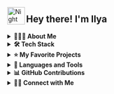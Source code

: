 <img alt="Night Coding" src="./assets/Hand%20Wave.gif" width='40' align="left"/><h2>Hey there! I'm Ilya</h2>

<details>
<summary><b>👨🏻‍💻 About Me</b></summary>
  
💡 Java and Kotlin developer with a focus on utilizing Spring Framework and PostgreSQL. I like to explore new technologies and develop software solutions and quick hacks.<br/>
🎓 I graduated from Irkutsk National Technical University.<br/>
✍️ In my free time, I pursue mobile development.<br/>
📄 Please have a look at my [LinkedIn](https://www.linkedin.com/in/ilya-alakov-14b979266) for more details about me. I'm open to feedback and suggestions!<br/>
👉 Check out my work on:
- [Google Play](https://play.google.com/store/apps/developer?id=I_Alakey)
- [GitLab](https://gitlab.com/prosoulk2017)
</details>

<details>
<summary><b>🛠 Tech Stack</b></summary>

### Backend Development:
![Java](https://img.shields.io/badge/-Java-05122A?style=flat&logo=java&logoColor=FFA518)
![Kotlin](https://img.shields.io/badge/-Kotlin-05122A?style=flat&logo=kotlin&logoColor=FFA518)
![Spring](https://img.shields.io/badge/-Spring-05122A?style=flat&logo=spring&logoColor=FFA518)
![CUBA platform](https://img.shields.io/badge/-CUBA-platform-05122A?style=flat&logo=cuba-platform)

### Mobile Development:
![Dart](https://img.shields.io/badge/-Dart-05122A?style=flat&logo=Dart&logoColor=FFA518)
![Flutter](https://img.shields.io/badge/-Flutter-05122A?style=flat&logo=Flutter&logoColor=FFA518)

### Database Management:
![PostgreSQL](https://img.shields.io/badge/-PostgreSQL-05122A?style=flat&logo=PostgreSQL&logoColor=FFA518)
![MySQL](https://img.shields.io/badge/-MySQL-05122A?style=flat&logo=MySQL&logoColor=FFA518)

### Version Control and Collaboration:
![Git](https://img.shields.io/badge/-Git-05122A?style=flat&logo=git)
![GitHub](https://img.shields.io/badge/-GitHub-05122A?style=flat&logo=github)
![GitLab](https://img.shields.io/badge/-GitLab-05122A?style=flat&logo=gitlab)

### Other:
![Unity](https://img.shields.io/badge/-Unity-05122A?style=flat&logo=Unity&logoColor=FFA518)
![Google](https://img.shields.io/badge/-Google-05122A?style=flat&logo=google)
</details>

<details>
<summary><b>⭐️ My Favorite Projects</b></summary>

<div style="background-color: #f5f5f5; padding: 10px; border-radius: 5px; margin-bottom: 10px;">
  <h3>Mobile App for Serbia</h3>
  <p>Description: <a href="https://play.google.com/store/apps/details?id=com.alakey.serbiaguide">Serbia Guide</a></p>
  <p><a href="https://github.com/ialakey/srbguide">GitHub</a></p>
</div>

<div style="background-color: #f5f5f5; padding: 10px; border-radius: 5px; margin-bottom: 10px;">
  <h3>Telegram Bot</h3>
  <p>Description: <a href="https://t.me/kino_narezo4ka">Telegram bot</a></p>
  <p><a href="https://github.com/ialakey/telegrammanager">GitHub</a></p>
</div>

<div style="background-color: #f5f5f5; padding: 10px; border-radius: 5px; margin-bottom: 10px;">
  <h3>Movie App</h3>
  <p>Description: <a href="https://play.google.com/store/apps/details?id=com.alakey.memodogmovies">MemoDog: Movies</a></p>
  <p><a href="https://github.com/ialakey/memodogmovies">GitHub</a></p>
</div>

<div style="background-color: #f5f5f5; padding: 10px; border-radius: 5px; margin-bottom: 10px;">
  <h3>Notes App</h3>
  <p>Description: <a href="https://play.google.com/store/apps/details?id=com.alakey.notesupgrade">MemoDog: Notes</a></p>
  <p><a href="https://github.com/ialakey/MemoDogNotes">GitHub</a></p>
</div>

</details>

<details>
<summary><b>🚀 Languages and Tools</b></summary>

![Top Langs](https://github-readme-stats.vercel.app/api/top-langs/?username=ialakey&layout=compact&theme=algolia)
</details>

<details>
<summary><b>📊 GitHub Contributions</b></summary>

[![GitHub Streak](https://github-readme-streak-stats.herokuapp.com/?user=ialakey&theme=algolia)](https://github.com/ialakey)
</details>

<details>
<summary><b>🤝🏻 Connect with Me</b></summary>

<p align="left">
  <a href="https://www.linkedin.com/in/ilya-alakov-14b979266">
    <img src="https://img.shields.io/badge/-LinkedIn-0077B5?style=flat&logo=Linkedin&logoColor=white"/>
  </a>
  <br/>
  <a href="https://t.me/i_alakey">
    <img src="https://img.shields.io/badge/-Telegram-2CA5E0?style=flat&logo=Telegram&logoColor=white"/>
  </a>
  <br/>
  <a href="https://www.instagram.com/unnamed_junior">
    <img src="https://img.shields.io/badge/-Instagram-E4405F?style=flat&logo=Instagram&logoColor=white"/>
  </a>
</p>
</details>
